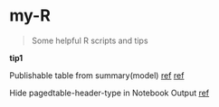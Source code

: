 # my-R
> Some helpful R scripts and tips

**tip1**

Publishable table from summary(model) [ref](https://cran.r-project.org/web/packages/pixiedust/vignettes/pixiedust.html) [ref](https://github.com/nutterb/pixiedust/issues/34)

Hide pagedtable-header-type in Notebook Output [ref](https://stackoverflow.com/questions/46163466/data-frame-printing-in-r-markdown-how-to-hide-column-type)

